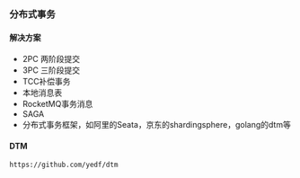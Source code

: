 ### 分布式事务

#### 解决方案
- 2PC 两阶段提交
- 3PC 三阶段提交
- TCC补偿事务
- 本地消息表
- RocketMQ事务消息
- SAGA
- 分布式事务框架，如阿里的Seata，京东的shardingsphere，golang的dtm等

#### DTM
```
https://github.com/yedf/dtm
```